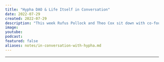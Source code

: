 ```yaml
---
title: "Hypha DAO & Life Itself in Conversation"
date: 2022-07-29
created: 2022-07-29
description: "This week Rufus Pollock and Theo Cox sit down with co-founders of Hypha DAO Alex Prate, Joachim Stroh, and Franz Joseph Allmayer to discuss how DAOs are aiming to revolutionize systems of governance and whether blockchain technology is indeed necessary to this effort."
image: 
youtube: 
podcast: 
featured: false
aliases: notes/in-conversation-with-hypha.md
---
```


***
